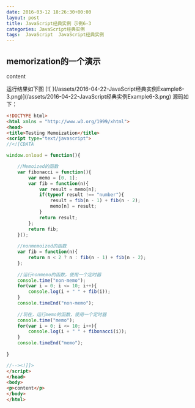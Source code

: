 ```yaml
---
date: 2016-03-12 18:26:30+00:00
layout: post
title: JavaScript经典实例 示例6-3
categories: JavaScript经典实例
tags:  JavaScript  JavaScript经典实例
---
```


memorization的一个演示
----------------

<html xmlns = "http://www.w3.org/1999/xhtml">
<head>
<title>Testing Memoization</title>
<script type="text/javascript">
//<![CDATA

window.onload = function(){

    //Memoized的函数
    var fibonacci = function(){
        var memo = [0, 1];
        var fib = function(n){
            var result = memo[n];
            if(typeof result !== "number"){
                result = fib(n - 1) + fib(n - 2);
                memo[n] = result;
            }
            return result;
        };
        return fib;
    }();
    
    //nonmemoized的函数
    var fib = function(n){
        return n < 2 ? n : fib(n - 1) + fib(n - 2);
    };
    
    //运行nonmemo的函数，使用一个定时器
    console.time("non-memo");
    for(var i = 0; i <= 10; i++){
        console.log(i + " " + fib(i));
    }
    console.timeEnd("non-memo");
    
    //现在，运行memo的函数，使用一个定时器
    console.time("memo");
    for(var i = 0; i <= 10; i++){
        console.log(i + " " + fibonacci(i));
    }
    console.timeEnd("memo");
    
}

//--><!]]>
</script>
</head>
<body>
<p>content</p>
</body>
</html>
运行结果如下图
[![ ](/assets/2016-04-22-JavaScript经典实例Example6-3.png)](/assets/2016-04-22-JavaScript经典实例Example6-3.png)
源码如下：

``` html
<!DOCTYPE html>
<html xmlns = "http://www.w3.org/1999/xhtml">
<head>
<title>Testing Memoization</title>
<script type="text/javascript">
//<![CDATA

window.onload = function(){

    //Memoized的函数
    var fibonacci = function(){
        var memo = [0, 1];
        var fib = function(n){
            var result = memo[n];
            if(typeof result !== "number"){
                result = fib(n - 1) + fib(n - 2);
                memo[n] = result;
            }
            return result;
        };
        return fib;
    }();
    
    //nonmemoized的函数
    var fib = function(n){
        return n < 2 ? n : fib(n - 1) + fib(n - 2);
    };
    
    //运行nonmemo的函数，使用一个定时器
    console.time("non-memo");
    for(var i = 0; i <= 10; i++){
        console.log(i + " " + fib(i));
    }
    console.timeEnd("non-memo");
    
    //现在，运行memo的函数，使用一个定时器
    console.time("memo");
    for(var i = 0; i <= 10; i++){
        console.log(i + " " + fibonacci(i));
    }
    console.timeEnd("memo");
    
}

//--><!]]>
</script>
</head>
<body>
<p>content</p>
</body>
</html>
``` 